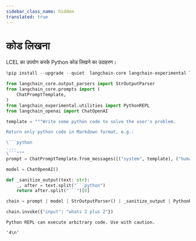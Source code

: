 ```yaml
---
sidebar_class_name: hidden
translated: true
---
```


# कोड लिखना

LCEL का उपयोग करके Python कोड लिखने का उदाहरण।

```python
%pip install --upgrade --quiet  langchain-core langchain-experimental langchain-openai
```

```python
from langchain_core.output_parsers import StrOutputParser
from langchain_core.prompts import (
    ChatPromptTemplate,
)
from langchain_experimental.utilities import PythonREPL
from langchain_openai import ChatOpenAI
```

```python
template = """Write some python code to solve the user's problem.

Return only python code in Markdown format, e.g.:

\```python
....
\```"""
prompt = ChatPromptTemplate.from_messages([("system", template), ("human", "{input}")])

model = ChatOpenAI()
```

```python
def _sanitize_output(text: str):
    _, after = text.split("```python")
    return after.split("```")[0]
```

```python
chain = prompt | model | StrOutputParser() | _sanitize_output | PythonREPL().run
```

```python
chain.invoke({"input": "whats 2 plus 2"})
```

```output
Python REPL can execute arbitrary code. Use with caution.
```

```output
'4\n'
```
